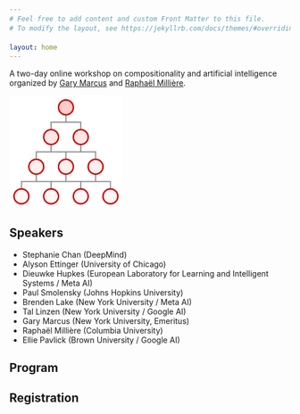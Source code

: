 ```yaml
---
# Feel free to add content and custom Front Matter to this file.
# To modify the layout, see https://jekyllrb.com/docs/themes/#overriding-theme-defaults

layout: home
---
```


A two-day online workshop on compositionality and artificial intelligence organized by [Gary Marcus](http://garymarcus.com) and [Raphaël Millière](https://raphaelmilliere.com/gary ).


<img class="medium" width="40%" src="logo.png" alt="Logo" loading="lazy">

## Speakers

- Stephanie Chan (DeepMind)
- Alyson Ettinger (University of Chicago)
- Dieuwke Hupkes (European Laboratory for Learning and Intelligent Systems / Meta AI)
- Paul Smolensky (Johns Hopkins University)
- Brenden Lake (New York University / Meta AI)
- Tal Linzen (New York University / Google AI)
- Gary Marcus (New York University, Emeritus)
- Raphaël Millière (Columbia University)
- Ellie Pavlick (Brown University / Google AI)

## Program

## Registration
